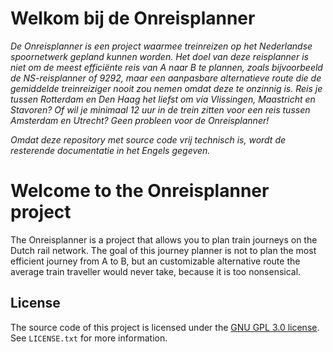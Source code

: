 # Welkom bij de Onreisplanner

*De Onreisplanner is een project waarmee treinreizen op het Nederlandse spoornetwerk gepland kunnen worden. Het doel van deze reisplanner is niet om de meest efficiënte reis van A naar B te plannen, zoals bijvoorbeeld de NS-reisplanner of 9292, maar een aanpasbare alternatieve route die de gemiddelde treinreiziger nooit zou nemen omdat deze te onzinnig is. Reis je tussen Rotterdam en Den Haag het liefst om via Vlissingen, Maastricht en Stavoren? Of wil je minimaal 12 uur in de trein zitten voor een reis tussen Amsterdam en Utrecht? Geen probleen voor de Onreisplanner!*

*Omdat deze repository met source code vrij technisch is, wordt de resterende documentatie in het Engels gegeven.*


# Welcome to the Onreisplanner project

The Onreisplanner is a project that allows you to plan train journeys on the Dutch rail network. The goal of this journey planner is not to plan the most efficient journey from A to B, but an customizable alternative route the average train traveller would never take, because it is too nonsensical.

## License

The source code of this project is licensed under the [GNU GPL 3.0 license](https://www.gnu.org/licenses/gpl-3.0.en.html). See `LICENSE.txt` for more information.
